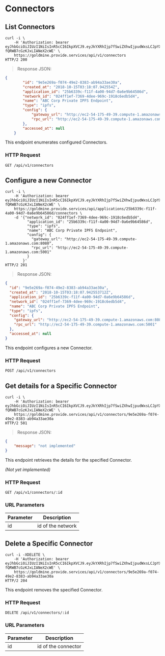 # Connectors

## List Connectors

```shell
curl -i \
    -H 'Authorization: bearer eyJhbGciOiJIUzI1NiIsInR5cCI6IkpXVCJ9.eyJkYXRhIjp7fSwiZXhwIjpudWxsLCJpYXQiOjE1NTk4Nzg1NzQsImp0aSI6IjYzYTJkY2QzLWI5OTgtNDZjNC1hNzFkLTQ5MjU4YTBhYmEyMyIsInN1YiI6ImFwcGxpY2F0aW9uOmNiMjAzN2Y3LTc5ZmMtNDBmNC05NzIwLWFkYTYzNmRhNDE4MyJ9.0LsVj7oTF0KjwbcUhg9a-fQRWB7cGzKJxLIANeX2cWE' \
    https://goldmine.provide.services/api/v1/connectors
HTTP/2 200
```

> Response JSON:

```json
{
        "id": "9e5e269a-f074-49e2-8383-ab94a33ae30a",
        "created_at": "2018-10-15T03:18:07.942554Z",
        "application_id": "25b6339c-f11f-4a00-94d7-0a6e9b64586d",
        "network_id": "024ff1ef-7369-4dee-969c-1918c6edb5d4",
        "name": "ABC Corp Private IPFS Endpoint",
        "type": "ipfs",
        "config": {
            "gateway_url": "http://ec2-54-175-49-39.compute-1.amazonaws.com:8080",
            "rpc_url": "http://ec2-54-175-49-39.compute-1.amazonaws.com:5001"
        },
        "accessed_at": null
    }
```

This endpoint enumerates configured Connectors.

### HTTP Request

`GET /api/v1/connectors`


## Configure a new Connector

```shell
curl -i \
    -H 'Authorization: bearer eyJhbGciOiJIUzI1NiIsInR5cCI6IkpXVCJ9.eyJkYXRhIjp7fSwiZXhwIjpudWxsLCJpYXQiOjE1NTk4Nzg1NzQsImp0aSI6IjYzYTJkY2QzLWI5OTgtNDZjNC1hNzFkLTQ5MjU4YTBhYmEyMyIsInN1YiI6ImFwcGxpY2F0aW9uOmNiMjAzN2Y3LTc5ZmMtNDBmNC05NzIwLWFkYTYzNmRhNDE4MyJ9.0LsVj7oTF0KjwbcUhg9a-fQRWB7cGzKJxLIANeX2cWE' \
    https://goldmine.provide.services/api/applications/25b6339c-f11f-4a00-94d7-0a6e9b64586d/connectors \
    -d '{"network_id": "024ff1ef-7369-4dee-969c-1918c6edb5d4",
          "application_id": "25b6339c-f11f-4a00-94d7-0a6e9b64586d",
          "type": "ipfs",
          "name": "ABC Corp Private IPFS Endpoint",
          "config": {
            "gateway_url": "http://ec2-54-175-49-39.compute-1.amazonaws.com:8080",
            "rpc_url": "http://ec2-54-175-49-39.compute-1.amazonaws.com:5001"
          }
        }'
HTTP/2 201
```

> Response JSON:

```json
{
  "id": "9e5e269a-f074-49e2-8383-ab94a33ae30a",
  "created_at": "2018-10-15T03:18:07.942553712Z",
  "application_id": "25b6339c-f11f-4a00-94d7-0a6e9b64586d",
  "network_id": "024ff1ef-7369-4dee-969c-1918c6edb5d4",
  "name": "ABC Corp Private IPFS Endpoint",
  "type": "ipfs",
  "config": {
    "gateway_url": "http://ec2-54-175-49-39.compute-1.amazonaws.com:8080",
    "rpc_url": "http://ec2-54-175-49-39.compute-1.amazonaws.com:5001"
  },
  "accessed_at": null
}
```

This endpoint configures a new Connector.


### HTTP Request

`POST /api/v1/connectors`


## Get details for a Specific Connector

```shell
curl -i \
    -H 'Authorization: bearer eyJhbGciOiJIUzI1NiIsInR5cCI6IkpXVCJ9.eyJkYXRhIjp7fSwiZXhwIjpudWxsLCJpYXQiOjE1NTk4Nzg1NzQsImp0aSI6IjYzYTJkY2QzLWI5OTgtNDZjNC1hNzFkLTQ5MjU4YTBhYmEyMyIsInN1YiI6ImFwcGxpY2F0aW9uOmNiMjAzN2Y3LTc5ZmMtNDBmNC05NzIwLWFkYTYzNmRhNDE4MyJ9.0LsVj7oTF0KjwbcUhg9a-fQRWB7cGzKJxLIANeX2cWE' \
    https://goldmine.provide.services/api/v1/connectors/9e5e269a-f074-49e2-8383-ab94a33ae30a
HTTP/2 501
```

> Response JSON:

```json
{
    "message": "not implemented"
}
```

This endpoint retrieves the details for the specified Connector.

<i> (Not yet implemented) </i>

### HTTP Request

`GET /api/v1/connectors/:id`

### URL Parameters

Parameter | Description
--------- | -----------
id | id of the network

## Delete a Specific Connector

```shell
curl -i -XDELETE \
    -H 'Authorization: bearer eyJhbGciOiJIUzI1NiIsInR5cCI6IkpXVCJ9.eyJkYXRhIjp7fSwiZXhwIjpudWxsLCJpYXQiOjE1NTk4Nzg1NzQsImp0aSI6IjYzYTJkY2QzLWI5OTgtNDZjNC1hNzFkLTQ5MjU4YTBhYmEyMyIsInN1YiI6ImFwcGxpY2F0aW9uOmNiMjAzN2Y3LTc5ZmMtNDBmNC05NzIwLWFkYTYzNmRhNDE4MyJ9.0LsVj7oTF0KjwbcUhg9a-fQRWB7cGzKJxLIANeX2cWE' \
    https://goldmine.provide.services/api/v1/connectors/9e5e269a-f074-49e2-8383-ab94a33ae30a
HTTP/2 204
```


This endpoint removes the specified Connector.


### HTTP Request

`DELETE /api/v1/connectors/:id`

### URL Parameters

Parameter | Description
--------- | -----------
id | id of the connector
